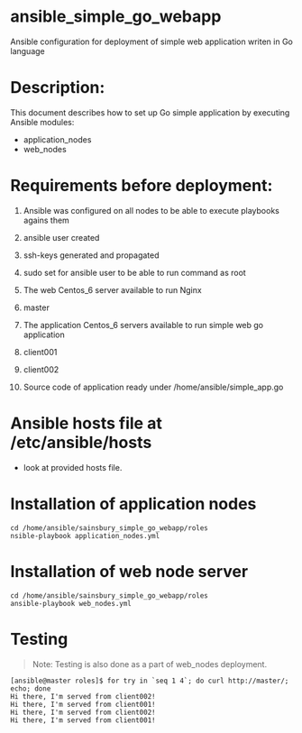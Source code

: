 # ansible_simple_go_webapp
Ansible configuration for deployment of simple web application writen in Go language

# Description:

This document describes how to set up Go simple application by executing Ansible modules:
- application_nodes
- web_nodes

# Requirements before deployment:
1. Ansible was configured on all nodes to be able to execute playbooks agains them
 1. ansible user created
 2. ssh-keys generated and propagated
 3. sudo set for ansible user to be able to run command as root

2. The web Centos_6 server available to run Nginx
 1. master

3. The application Centos_6 servers available to run simple web go application
 1. client001
 2. client002

4. Source code of application ready under /home/ansible/simple_app.go

# Ansible hosts file at /etc/ansible/hosts
* look at provided hosts file.

# Installation of application nodes
```
cd /home/ansible/sainsbury_simple_go_webapp/roles
nsible-playbook application_nodes.yml
```

# Installation of web node server
```
cd /home/ansible/sainsbury_simple_go_webapp/roles
ansible-playbook web_nodes.yml
```

# Testing
> Note: Testing is also done as a part of web_nodes deployment.
```
[ansible@master roles]$ for try in `seq 1 4`; do curl http://master/; echo; done
Hi there, I'm served from client002!
Hi there, I'm served from client001!
Hi there, I'm served from client002!
Hi there, I'm served from client001!
```
